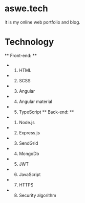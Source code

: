 # aswe.tech

It is my online web portfolio and blog.

# Technology
  ** Front-end: **
   -  1. HTML
   -  2. SCSS
   -  3. Angular
   -  4. Angular material 
   -  5. TypeScript
 ** Back-end: **
   -  1. Node.js
   -  2. Express.js
   -  3. SendGrid
   -  4. MongoDb
   -  5. JWT
   -  6. JavaScript
   -  7. HTTPS
   -  8. Security algorithm
    
